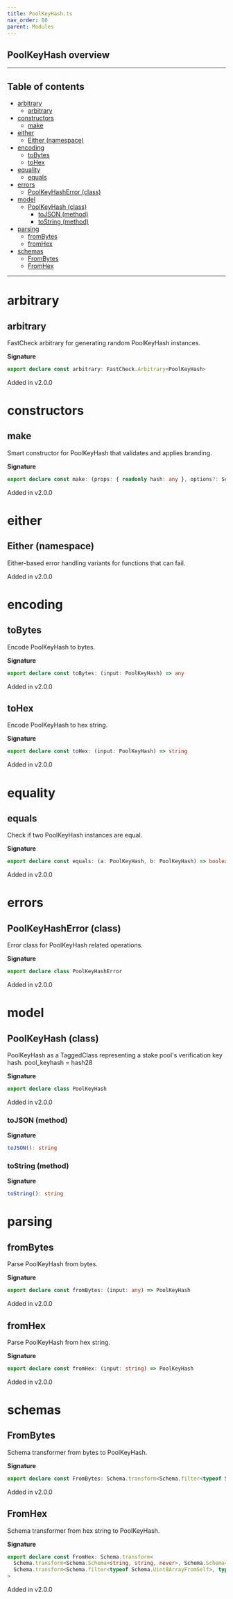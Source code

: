 ```yaml
---
title: PoolKeyHash.ts
nav_order: 80
parent: Modules
---
```


## PoolKeyHash overview

---

<h2 class="text-delta">Table of contents</h2>

- [arbitrary](#arbitrary)
  - [arbitrary](#arbitrary-1)
- [constructors](#constructors)
  - [make](#make)
- [either](#either)
  - [Either (namespace)](#either-namespace)
- [encoding](#encoding)
  - [toBytes](#tobytes)
  - [toHex](#tohex)
- [equality](#equality)
  - [equals](#equals)
- [errors](#errors)
  - [PoolKeyHashError (class)](#poolkeyhasherror-class)
- [model](#model)
  - [PoolKeyHash (class)](#poolkeyhash-class)
    - [toJSON (method)](#tojson-method)
    - [toString (method)](#tostring-method)
- [parsing](#parsing)
  - [fromBytes](#frombytes)
  - [fromHex](#fromhex)
- [schemas](#schemas)
  - [FromBytes](#frombytes-1)
  - [FromHex](#fromhex-1)

---

# arbitrary

## arbitrary

FastCheck arbitrary for generating random PoolKeyHash instances.

**Signature**

```ts
export declare const arbitrary: FastCheck.Arbitrary<PoolKeyHash>
```

Added in v2.0.0

# constructors

## make

Smart constructor for PoolKeyHash that validates and applies branding.

**Signature**

```ts
export declare const make: (props: { readonly hash: any }, options?: Schema.MakeOptions | undefined) => PoolKeyHash
```

Added in v2.0.0

# either

## Either (namespace)

Either-based error handling variants for functions that can fail.

Added in v2.0.0

# encoding

## toBytes

Encode PoolKeyHash to bytes.

**Signature**

```ts
export declare const toBytes: (input: PoolKeyHash) => any
```

Added in v2.0.0

## toHex

Encode PoolKeyHash to hex string.

**Signature**

```ts
export declare const toHex: (input: PoolKeyHash) => string
```

Added in v2.0.0

# equality

## equals

Check if two PoolKeyHash instances are equal.

**Signature**

```ts
export declare const equals: (a: PoolKeyHash, b: PoolKeyHash) => boolean
```

Added in v2.0.0

# errors

## PoolKeyHashError (class)

Error class for PoolKeyHash related operations.

**Signature**

```ts
export declare class PoolKeyHashError
```

Added in v2.0.0

# model

## PoolKeyHash (class)

PoolKeyHash as a TaggedClass representing a stake pool's verification key hash.
pool_keyhash = hash28

**Signature**

```ts
export declare class PoolKeyHash
```

Added in v2.0.0

### toJSON (method)

**Signature**

```ts
toJSON(): string
```

### toString (method)

**Signature**

```ts
toString(): string
```

# parsing

## fromBytes

Parse PoolKeyHash from bytes.

**Signature**

```ts
export declare const fromBytes: (input: any) => PoolKeyHash
```

Added in v2.0.0

## fromHex

Parse PoolKeyHash from hex string.

**Signature**

```ts
export declare const fromHex: (input: string) => PoolKeyHash
```

Added in v2.0.0

# schemas

## FromBytes

Schema transformer from bytes to PoolKeyHash.

**Signature**

```ts
export declare const FromBytes: Schema.transform<Schema.filter<typeof Schema.Uint8ArrayFromSelf>, typeof PoolKeyHash>
```

Added in v2.0.0

## FromHex

Schema transformer from hex string to PoolKeyHash.

**Signature**

```ts
export declare const FromHex: Schema.transform<
  Schema.transform<Schema.Schema<string, string, never>, Schema.Schema<Uint8Array, Uint8Array, never>>,
  Schema.transform<Schema.filter<typeof Schema.Uint8ArrayFromSelf>, typeof PoolKeyHash>
>
```

Added in v2.0.0
